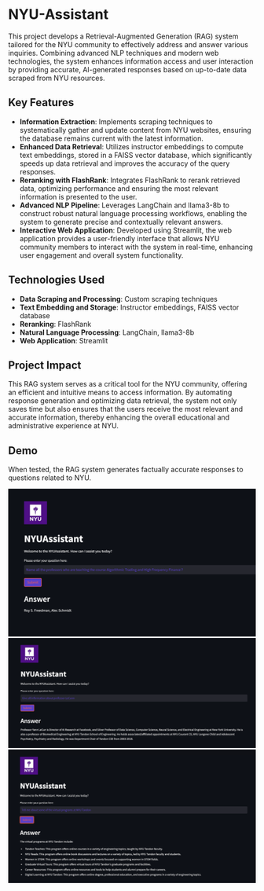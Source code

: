 # NYU-Assistant

This project develops a Retrieval-Augmented Generation (RAG) system tailored for the NYU community to effectively address and answer various inquiries. Combining advanced NLP techniques and modern web technologies, the system enhances information access and user interaction by providing accurate, AI-generated responses based on up-to-date data scraped from NYU resources.

## Key Features

- **Information Extraction**: Implements scraping techniques to systematically gather and update content from NYU websites, ensuring the database remains current with the latest information.
- **Enhanced Data Retrieval**: Utilizes instructor embeddings to compute text embeddings, stored in a FAISS vector database, which significantly speeds up data retrieval and improves the accuracy of the query responses.
- **Reranking with FlashRank**: Integrates FlashRank to rerank retrieved data, optimizing performance and ensuring the most relevant information is presented to the user.
- **Advanced NLP Pipeline**: Leverages LangChain and llama3-8b to construct robust natural language processing workflows, enabling the system to generate precise and contextually relevant answers.
- **Interactive Web Application**: Developed using Streamlit, the web application provides a user-friendly interface that allows NYU community members to interact with the system in real-time, enhancing user engagement and overall system functionality.

## Technologies Used

- **Data Scraping and Processing**: Custom scraping techniques
- **Text Embedding and Storage**: Instructor embeddings, FAISS vector database
- **Reranking**: FlashRank
- **Natural Language Processing**: LangChain, llama3-8b
- **Web Application**: Streamlit

## Project Impact

This RAG system serves as a critical tool for the NYU community, offering an efficient and intuitive means to access information. By automating response generation and optimizing data retrieval, the system not only saves time but also ensures that the users receive the most relevant and accurate information, thereby enhancing the overall educational and administrative experience at NYU.

## Demo

When tested, the RAG system generates factually accurate responses to questions related to NYU.

![Response 1](assets/Figure1.png)
![Response 2](assets/Figure2.png)
![Response 3](assets/Figure3.png)